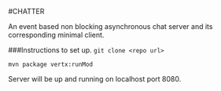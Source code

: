 #CHATTER

An event based non blocking asynchronous chat server and its corresponding minimal client.

###Instructions to set up.
`git clone <repo url>`

`mvn package vertx:runMod`

Server will be up and running on localhost port 8080.
